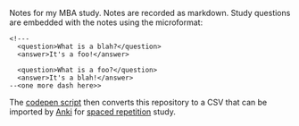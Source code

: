 Notes for my MBA study. Notes are recorded as markdown. Study questions are embedded with the notes using the microformat:

```
<!---
  <question>What is a blah?</question>
  <answer>It's a foo!</answer>
  
  <question>What is a foo?</question>
  <answer>It's a blah!</answer>
--<one more dash here>>
```

The [codepen script](https://codepen.io/liammclennan/pen/oaXpya?editors=0010) then converts this repository to a CSV that can be imported by [Anki](https://apps.ankiweb.net/) for [spaced repetition](https://en.wikipedia.org/wiki/Spaced_repetition) study. 
